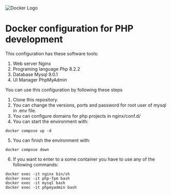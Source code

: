 ![Docker Logo](https://upload.wikimedia.org/wikipedia/commons/7/79/Docker_%28container_engine%29_logo.png)

# Docker configuration for PHP development

This configuration has these software tools:

1. Web server Nginx
2. Programing language Php 8.2.2
3. Database Mysql 9.0.1
4. UI Manager PhpMyAdmin

You can use this configuration by following these steps

1. Clone this repository.
2. You can change the versions, ports and password for root user of mysql in .env file.
3. You can configure domains for php projects in nginx/conf.d/
4. You can start the environment with:

~~~
docker compose up -d
~~~

5. You can finish the environment with:

~~~
docker compose down
~~~

6. If you want to enter to a some container you have to use any of the following commands:

~~~
docker exec -it nginx bin/sh
docker exec -it php-fpm bash
docker exec -it mysql bash
docker exec -it phpmyadmin bash
~~~

